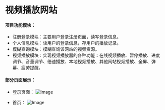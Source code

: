 # 视频播放网站
#### 项目功能模块：
- 注册登录模块：主要用户登录注册页面，读写登录信息。
- 个人信息模块：读用户的登录信息，存用户的播放记录。
- 模糊查询模块：模糊查询该网站的视频资源。
- 视频播放模块：实现视频播放器的各种功能：在线视频播放、暂停播放、进度调节、音量调节、倍速播放、本地视频播放、其他网站视频播放、全屏、弹幕、疲劳提醒。

#### 部分页面展示：
- 登录页面： 
![Image](https://img-blog.csdnimg.cn/20190527170145422.png?x-oss-process=image/watermark,type_ZmFuZ3poZW5naGVpdGk,shadow_10,text_aHR0cHM6Ly9ibG9nLmNzZG4ubmV0L3dlaXhpbl80Mzk0NjgxMg==,size_16,color_FFFFFF,t_70)

- 首页：
![Image](https://img-blog.csdnimg.cn/20190527170203543.png?x-oss-process=image/watermark,type_ZmFuZ3poZW5naGVpdGk,shadow_10,text_aHR0cHM6Ly9ibG9nLmNzZG4ubmV0L3dlaXhpbl80Mzk0NjgxMg==,size_16,color_FFFFFF,t_70)
